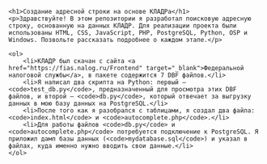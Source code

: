     <h1>Создание адресной строки на основе КЛАДРа</h1>
    <p>Здравствуйте! В этом репозитории я разработал поисковую адресную строку, основанную на данных КЛАДР. Для реализации проекта были использованы HTML, CSS, JavaScript, PHP, PostgreSQL, Python, OSP и Windows. Позвольте рассказать подробнее о каждом этапе.</p>
    
    <ol>
        <li>КЛАДР был скачан с сайта <a href="https://fias.nalog.ru/Frontend" target="_blank">Федеральной налоговой службы</a>, в пакете содержится 7 DBF файлов.</li>
        <li>Я написал два скрипта на Python: первый — <code>test_db.py</code>, предназначенный для просмотра этих DBF файлов, и второй — <code>db.py</code>, который отвечает за выгрузку данных в мою базу данных на PostgreSQL.</li>
        <li>После того как я разобрался с таблицами, я создал два файла: <code>index.html</code> и <code>autocomplete.php</code>.</li>
        <li>Для работы файлов <code>db.py</code> и <code>autocomplete.php</code> потребуется подключение к PostgreSQL. Я приложил дамп базы данных (<code>mydatabase.sql</code>) и указал в файлах, куда именно нужно вводить свои данные.</li>
    </ol>
